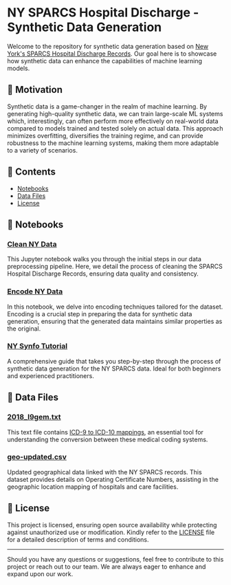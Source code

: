 # NY SPARCS Hospital Discharge - Synthetic Data Generation

Welcome to the repository for synthetic data generation based on [New York's SPARCS Hospital Discharge Records](https://health.data.ny.gov/). Our goal here is to showcase how synthetic data can enhance the capabilities of machine learning models.

## 📌 Motivation

Synthetic data is a game-changer in the realm of machine learning. By generating high-quality synthetic data, we can train large-scale ML systems which, interestingly, can often perform more effectively on real-world data compared to models trained and tested solely on actual data. This approach minimizes overfitting, diversifies the training regime, and can provide robustness to the machine learning systems, making them more adaptable to a variety of scenarios.

## 📘 Contents

- [Notebooks](#notebooks)
- [Data Files](#data-files)
- [License](#license)

## 📔 Notebooks

### [Clean NY Data](clean_ny_data.ipynb)
This Jupyter notebook walks you through the initial steps in our data preprocessing pipeline. Here, we detail the process of cleaning the SPARCS Hospital Discharge Records, ensuring data quality and consistency.

### [Encode NY Data](encode_ny_data.ipynb)
In this notebook, we delve into encoding techniques tailored for the dataset. Encoding is a crucial step in preparing the data for synthetic data generation, ensuring that the generated data maintains similar properties as the original.

### [NY Synfo Tutorial](ny-synfo-tutorial.ipynb)
A comprehensive guide that takes you step-by-step through the process of synthetic data generation for the NY SPARCS data. Ideal for both beginners and experienced practitioners.

## 📂 Data Files

### [2018_I9gem.txt](2018_I9gem.txt)
This text file contains [ICD-9 to ICD-10 mappings](https://icd.codes/convert/icd9-to-icd10-cm), an essential tool for understanding the conversion between these medical coding systems.

### [geo-updated.csv](geo-updated.csv)
Updated geographical data linked with the NY SPARCS records. This dataset provides details on Operating Certificate Numbers, assisting in the geographic location mapping of hospitals and care facilities.

## 📜 License

This project is licensed, ensuring open source availability while protecting against unauthorized use or modification. Kindly refer to the [LICENSE](LICENSE) file for a detailed description of terms and conditions.

---

Should you have any questions or suggestions, feel free to contribute to this project or reach out to our team. We are always eager to enhance and expand upon our work.
